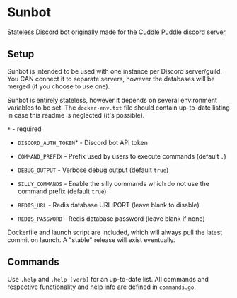 # Sunbot
Stateless Discord bot originally made for the [Cuddle Puddle](https://floof.zone/discord) discord server.

## Setup

Sunbot is intended to be used with one instance per Discord server/guild. You CAN connect it to separate servers, however the databases will be merged (if you choose to use one).

Sunbot is entirely stateless, however it depends on several environment variables to be set.
The `docker-env.txt` file should contain up-to-date listing in case this readme is neglected (it's possible).

`*` - required

* `DISCORD_AUTH_TOKEN`* - Discord bot API token

* `COMMAND_PREFIX` - Prefix used by users to execute commands (default `.`)

* `DEBUG_OUTPUT` - Verbose debug output (default `true`)

* `SILLY_COMMANDS` - Enable the silly commands which do not use the command prefix (default `true`)

* `REDIS_URL` - Redis database URL:PORT (leave blank to disable)

* `REDIS_PASSWORD` - Redis database password (leave blank if none)

Dockerfile and launch script are included, which will always pull the latest commit on launch. A "stable" release will exist eventually.

## Commands

Use `.help` and `.help [verb]` for an up-to-date list. All commands and respective functionality and help info are defined in `commands.go`.
